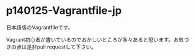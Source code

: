 p140125-Vagrantfile-jp
======================

日本語版のVagrantfileです。

Vagrant初心者が書いているのでおかしいところが多々あると思います。お気づきの点は是非pull requestして下さい。
